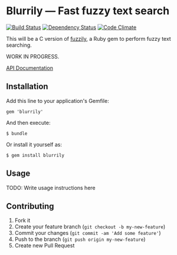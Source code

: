 # Blurrily — Fast fuzzy text search

[![Build Status](https://travis-ci.org/mezis/blurrily.png?branch=master)](https://travis-ci.org/mezis/blurrily)
[![Dependency Status](https://gemnasium.com/mezis/blurrily.png)](https://gemnasium.com/mezis/blurrily)
[![Code Climate](https://codeclimate.com/github/mezis/blurrily.png)](https://codeclimate.com/github/mezis/blurrily)

This will be a C version of [fuzzily](http://github.com/mezis/fuzzily), a
Ruby gem to perform fuzzy text searching.

WORK IN PROGRESS.

[API Documentation](http://rubydoc.info/github/mezis/blurrily/frames)

## Installation

Add this line to your application's Gemfile:

    gem 'blurrily'

And then execute:

    $ bundle

Or install it yourself as:

    $ gem install blurrily

## Usage

TODO: Write usage instructions here

## Contributing

1. Fork it
2. Create your feature branch (`git checkout -b my-new-feature`)
3. Commit your changes (`git commit -am 'Add some feature'`)
4. Push to the branch (`git push origin my-new-feature`)
5. Create new Pull Request
